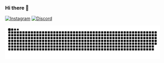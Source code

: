 ### Hi there 👋


[![Instagram](https://img.shields.io/badge/Instagram-E4405F?style=for-the-badge&logo=instagram&logoColor=white)](https://www.instagram.com/rbmthome/)
[![Discord](https://img.shields.io/badge/Discord-7289DA?style=for-the-badge&logo=discord&logoColor=white)](https://discord.com/channels/RafaelThomé#3317)

![snake gif](https://github.com/debysouza/debysouza/blob/output/github-contribution-grid-snake.svg)
